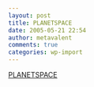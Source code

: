 ```yaml
---
layout: post
title: PLANETSPACE
date: 2005-05-21 22:54
author: metavalent
comments: true
categories: wp-import
---
```

<a href="http://www.planetspace.org/">PLANETSPACE</a>

